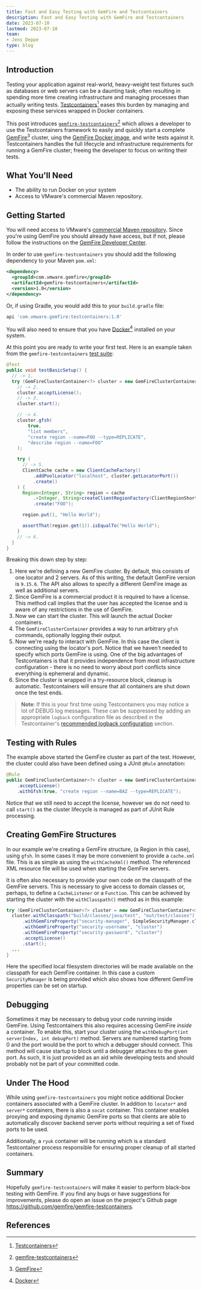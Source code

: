 ```yaml
---
title: Fast and Easy Testing with GemFire and Testcontainers
description: Fast and Easy Testing with GemFire and Testcontainers
date: 2023-07-10
lastmod: 2023-07-10
team: 
- Jens Deppe
type: blog
---
```


## Introduction

Testing your application against real-world, heavy-weight test fixtures such as databases or web
servers can be a daunting task; often resulting in spending more time creating infrastructure and
managing processes than actually writing tests. [Testcontainers](https://testcontainers.com/)[^1]
eases this burden by managing and exposing these services wrapped in Docker containers.

This post introduces
[`gemfire-testcontainers`](https://github.com/gemfire/gemfire-testcontainers)[^2] which allows a
developer to use the Testcontainers framework to easily and quickly start a complete
[GemFire](https://docs.vmware.com/en/VMware-GemFire/10.0/gf/about_gemfire.html)[^3] cluster, uing
the [GemFire Docker image](https://hub.docker.com/r/gemfire/gemfire), and write tests against it.
Testcontainers handles the full lifecycle and infrastructure requirements for running a GemFire
cluster; freeing the developer to focus on writing their tests.

## What You'll Need

- The ability to run Docker on your system
- Access to VMware's commercial Maven repository.

## Getting Started

You will need access to VMware's [commercial Maven repository](https://commercial-repo.pivotal.io).
Since you're using GemFire you should already have access, but if not, please follow the
instructions on the [GemFire Developer Center](https://gemfire.dev/quickstart/java/).

In order to use `gemfire-testcontainers` you should add the following dependency to your Maven `pom.xml`:

```xml
<dependency>
  <groupId>com.vmware.gemfire</groupId>
  <artifactId>gemfire-testcontainers</artifactId>
  <version>1.0</version>
</dependency>
```

Or, if using Gradle, you would add this to your `build.gradle` file:

```groovy
api 'com.vmware.gemfire:testcontainers:1.0'
```

You will also need to ensure that you have [Docker](https://docs.docker.com/engine/install/)[^4]
installed on your system.

At this point you are ready to write your first test. Here is an example taken from the
`gemfire-testcontainers` [test
suite](https://github.com/gemfire/gemfire-testcontainers/blob/main/src/test/java/com/vmware/gemfire/testcontainers/GemFireTestcontainersTest.java):

```java
@Test
public void testBasicSetup() {
  // -> 1.
  try (GemFireClusterContainer<?> cluster = new GemFireClusterContainer<>()) {
    // -> 2.
    cluster.acceptLicense();
    // -> 3.
    cluster.start();

    // -> 4.
    cluster.gfsh(
        true,
        "list members",
        "create region --name=FOO --type=REPLICATE",
        "describe region --name=FOO"
    );

    try (
      // -> 5.
      ClientCache cache = new ClientCacheFactory()
          .addPoolLocator("localhost", cluster.getLocatorPort())
          .create()
    ) {
      Region<Integer, String> region = cache
          .<Integer, String>createClientRegionFactory(ClientRegionShortcut.PROXY)
          .create("FOO");

      region.put(1, "Hello World");

      assertThat(region.get(1)).isEqualTo("Hello World");
    }
    // -> 6.
  }
}
```

Breaking this down step by step:

1. Here we're defining a new GemFire cluster. By default, this consists of one locator and 2
   servers.  As of this writing, the default GemFire version is `9.15.6`. The API also allows to
   specify a different GemFire image as well as additional servers.
2. Since GemFire is a commercial product it is required to have a license. This method call implies
   that the user has accepted the license and is aware of any restrictions in the use of GemFire.
3. Now we can start the cluster. This will launch the actual Docker containers.
4. The `GemFireClusterContainer` provides a way to run arbitrary `gfsh` commands, optionally logging
   their output.
5. Now we're ready to interact with GemFire. In this case the client is connecting using the
   locator's port. Notice that we haven't needed to specify which ports GemFire is using. One of the
   big advantages of Testcontainers is that it provides independence from most infrastructure
   configuration - there is no need to worry about port conflicts since everything is ephemeral and
   dynamic.
6. Since the cluster is wrapped in a try-resource block, cleanup is automatic. Testcontainers will
   ensure that all containers are shut down once the test ends.

> __Note__: If this is your first time using Testcontainers you may notice a lot of DEBUG log
> messages. These can be suppressed by adding an appropriate `logback` configuration file as
> described in the Testcontainer's [recommended logback
> configuration](https://java.testcontainers.org/supported_docker_environment/logging_config/)
> section.


## Testing with Rules

The example above started the GemFire cluster as part of the test. However, the cluster could also
have been defined using a JUnit `@Rule` annotation:

```java
@Rule
public GemFireClusterContainer<?> cluster = new GemFireClusterContainer<>()
    .acceptLicense()
    .withGfsh(true, "create region --name=BAZ --type=REPLICATE");
```

Notice that we still need to accept the license, however we do not need to call `start()` as the
cluster lifecycle is managed as part of JUnit Rule processing. 

## Creating GemFire Structures

In our example we're creating a GemFire structure, (a Region in this case), using `gfsh`. In some
cases it may be more convenient to provide a `cache.xml` file. This is as simple as using the
`withCacheXml()` method. The referenced XML resource file will be used when starting the GemFire
servers.

It is often also necessary to provide your own code on the classpath of the GemFire servers. This
is necessary to give access to domain classes or, perhaps, to define a `CacheListener` or a
`Function`. This can be achieved by starting the cluster with the `withClasspath()` method as in
this example:

```java
try (GemFireClusterContainer<?> cluster = new GemFireClusterContainer<>()) {
  cluster.withClasspath("build/classes/java/test", "out/test/classes")
      .withGemFireProperty("security-manager", SimpleSecurityManager.class.getName())
      .withGemFireProperty("security-username", "cluster")
      .withGemFireProperty("security-password", "cluster")
      .acceptLicense()
      .start();
  ...
}
```

Here the specified local filesystem directories will be made available on the classpath for each
GemFire container. In this case a custom `SecurityManager` is being provided which also shows how
different GemFire properties can be set on startup.

## Debugging

Sometimes it may be necessary to debug your code running inside GemFire. Using Testcontainers this
also requires accessing GemFire _inside_ a container. To enable this, start your cluster using the
`withDebugPort(int serverIndex, int debugPort)` method. Servers are numbered starting from 0 and
the port would be the port to which a debugger should connect. This method will cause startup to
block until a debugger attaches to the given port. As such, it is just provided as an aid while
developing tests and should probably not be part of your committed code.

## Under The Hood

While using `gemfire-testcontainers` you might notice additional Docker containers associated with
a GemFire cluster. In addition to `locator*` and `server*` containers, there is also a `socat`
container. This container enables proxying and exposing dynamic GemFire ports so that clients are
able to automatically discover backend server ports without requiring a set of fixed ports to be
used.

Additionally, a `ryuk` container will be running which is a standard Testcontainer process
responsible for ensuring proper cleanup of all started containers.

## Summary

Hopefully `gemfire-testcontainers` will make it easier to perform black-box testing with GemFire.
If you find any bugs or have suggestions for improvements, please do open an issue on the
project's Github page https://github.com/gemfire/gemfire-testcontainers.

## References

[^1]:[Testcontainers](https://testcontainers.com/)
[^2]:[gemfire-testcontainers](https://github.com/gemfire/gemfire-testcontainers)
[^3]:[GemFire](https://docs.vmware.com/en/VMware-GemFire/10.0/gf/about_gemfire.html)
[^4]:[Docker](https://docs.docker.com)
[^5]:[gemfire-testcontainers tests](https://github.com/gemfire/gemfire-testcontainers/blob/main/src/test/java/com/vmware/gemfire/testcontainers/GemFireTestcontainersTest.java)

